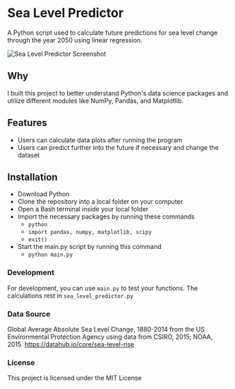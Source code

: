# Sea Level Predictor

A Python script used to calculate future predictions for sea level change through the year 2050 using linear regression.

![Sea Level Predictor Screenshot](https://bstefansen.github.io/Portfolio/images/sea_level_plot.png)

## Why
I built this project to better understand Python's data science packages and utilize different modules like NumPy, Pandas, and Matplotlib.

## Features
- Users can calculate data plots after running the program
- Users can predict further into the future if necessary and change the dataset

## Installation
- Download Python
- Clone the repository into a local folder on your computer
- Open a Bash terminal inside your local folder
- Import the necessary packages by running these commands
  - `python`
  - `import pandas, numpy, matplotlib, scipy`
  - `exit()` 
- Start the main.py script by running this command
  - `python main.py`

### Development

For development, you can use `main.py` to test your functions. The calculations rest in `sea_level_predictor.py`

### Data Source
Global Average Absolute Sea Level Change, 1880-2014 from the US Environmental Protection Agency using data from CSIRO, 2015; NOAA, 2015.
https://datahub.io/core/sea-level-rise

### License
This project is licensed under the MIT License
